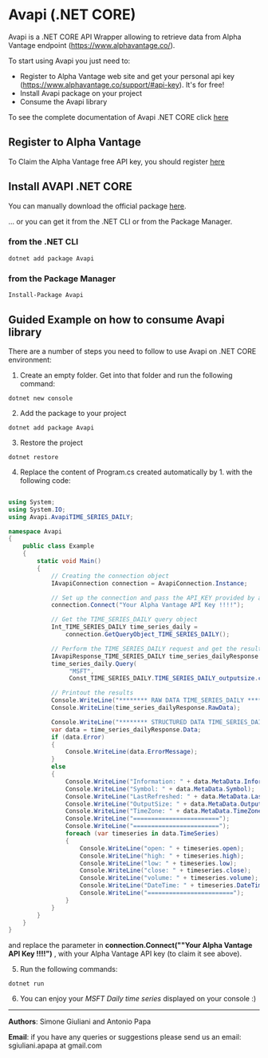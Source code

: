 # Avapi (.NET CORE)
Avapi is a .NET CORE API Wrapper allowing to retrieve data from Alpha Vantage endpoint (https://www.alphavantage.co/).  

To start using Avapi you just need to:
* Register to Alpha Vantage web site and get your personal api key (https://www.alphavantage.co/support/#api-key). It's for free!
* Install Avapi package on your project
* Consume the Avapi library

To see the complete documentation of Avapi .NET CORE click [here](https://github.com/sgiulians/AvapiDotNetCore/wiki)

## Register to Alpha Vantage
To Claim the Alpha Vantage free API key, you should register [here](https://www.alphavantage.co/support/#api-key) 


## Install AVAPI .NET CORE
You can manually download the official package [here](https://www.nuget.org/packages/Avapi/).  

... or you can get it from the .NET CLI or from the Package Manager.

### from the .NET CLI
```
dotnet add package Avapi
```
### from the Package Manager
```
Install-Package Avapi
```

## Guided Example on how to consume Avapi library
There are a number of steps you need to follow to use Avapi on .NET CORE environment:

1. Create an empty folder. Get into that folder and run the following command: 
```
dotnet new console
```

2. Add the package to your project
```
dotnet add package Avapi
```

3. Restore the project
```
dotnet restore
```

4. Replace the content of Program.cs created automatically by 1. with the following code:
```csharp

using System;
using System.IO;
using Avapi.AvapiTIME_SERIES_DAILY;

namespace Avapi
{
    public class Example
    {
        static void Main()
        {
            // Creating the connection object
            IAvapiConnection connection = AvapiConnection.Instance;

            // Set up the connection and pass the API_KEY provided by alphavantage.co
            connection.Connect("Your Alpha Vantage API Key !!!!");

            // Get the TIME_SERIES_DAILY query object
            Int_TIME_SERIES_DAILY time_series_daily =
                connection.GetQueryObject_TIME_SERIES_DAILY();

            // Perform the TIME_SERIES_DAILY request and get the result
            IAvapiResponse_TIME_SERIES_DAILY time_series_dailyResponse = 
            time_series_daily.Query(
                 "MSFT",
                 Const_TIME_SERIES_DAILY.TIME_SERIES_DAILY_outputsize.compact);

            // Printout the results
            Console.WriteLine("******** RAW DATA TIME_SERIES_DAILY ********");
            Console.WriteLine(time_series_dailyResponse.RawData);

            Console.WriteLine("******** STRUCTURED DATA TIME_SERIES_DAILY ********");
            var data = time_series_dailyResponse.Data;
            if (data.Error)
            {
                Console.WriteLine(data.ErrorMessage);
            }
            else
            {
                Console.WriteLine("Information: " + data.MetaData.Information);
                Console.WriteLine("Symbol: " + data.MetaData.Symbol);
                Console.WriteLine("LastRefreshed: " + data.MetaData.LastRefreshed);
                Console.WriteLine("OutputSize: " + data.MetaData.OutputSize);
                Console.WriteLine("TimeZone: " + data.MetaData.TimeZone);
                Console.WriteLine("========================");
                Console.WriteLine("========================");
                foreach (var timeseries in data.TimeSeries)
                {
                    Console.WriteLine("open: " + timeseries.open);
                    Console.WriteLine("high: " + timeseries.high);
                    Console.WriteLine("low: " + timeseries.low);
                    Console.WriteLine("close: " + timeseries.close);
                    Console.WriteLine("volume: " + timeseries.volume);
                    Console.WriteLine("DateTime: " + timeseries.DateTime);
                    Console.WriteLine("========================");
                }
            }
        }
    }
}

```
and replace the parameter in **connection.Connect(""Your Alpha Vantage API Key !!!!")** , with your Alpha Vantage API key (to claim it see above).

5. Run the following commands: 
```
dotnet run
```

6. You can enjoy your _MSFT Daily time series_ displayed on your console :)
***

**Authors**: Simone Giuliani and Antonio Papa  

**Email**: if you have any queries or suggestions please send us an email: sgiuliani.apapa at gmail.com
